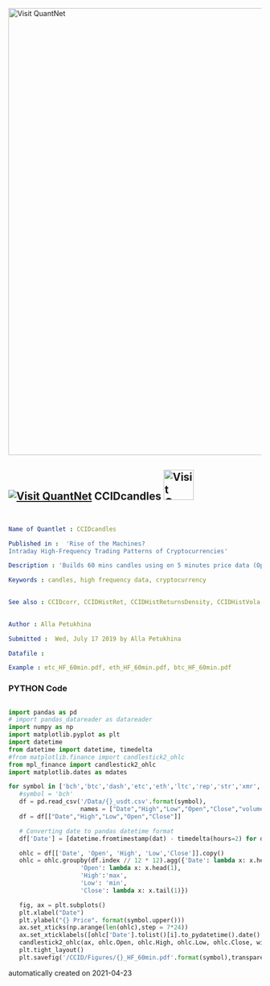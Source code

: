 [<img src="https://github.com/QuantLet/Styleguide-and-FAQ/blob/master/pictures/banner.png" width="888" alt="Visit QuantNet">](http://quantlet.de/)

## [<img src="https://github.com/QuantLet/Styleguide-and-FAQ/blob/master/pictures/qloqo.png" alt="Visit QuantNet">](http://quantlet.de/) **CCIDcandles** [<img src="https://github.com/QuantLet/Styleguide-and-FAQ/blob/master/pictures/QN2.png" width="60" alt="Visit QuantNet 2.0">](http://quantlet.de/)

```yaml


Name of Quantlet : CCIDcandles

Published in :  'Rise of the Machines?
Intraday High-Frequency Trading Patterns of Cryptocurrencies'

Description : 'Builds 60 mins candles using on 5 minutes price data (Open, High, Low,Close price) of 11 cryptocurrencies and produces plots in pdf format'

Keywords : candles, high frequency data, cryptocurrency
 

See also : CCIDcorr, CCIDHistRet, CCIDHistReturnsDensity, CCIDHistVola, CCIDReturns, CCIDvolaGAM, CCIDvolumeGAM.
 

Author : Alla Petukhina

Submitted :  Wed, July 17 2019 by Alla Petukhina

Datafile : 

Example : etc_HF_60min.pdf, eth_HF_60min.pdf, btc_HF_60min.pdf

```

### PYTHON Code
```python

import pandas as pd
# import pandas_datareader as datareader
import numpy as np
import matplotlib.pyplot as plt
import datetime
from datetime import datetime, timedelta
#from matplotlib.finance import candlestick2_ohlc
from mpl_finance import candlestick2_ohlc
import matplotlib.dates as mdates

for symbol in ['bch','btc','dash','etc','eth','ltc','rep','str','xmr','xrp','zec']:
   #symbol = 'bch'
   df = pd.read_csv('/Data/{}_usdt.csv'.format(symbol),
                    names = ["Date","High","Low","Open","Close","volume", "quoteVolume", "weightedAverage"])
   df = df[["Date","High","Low","Open","Close"]]

   # Converting date to pandas datetime format
   df['Date'] = [datetime.fromtimestamp(dat) - timedelta(hours=2) for dat in df['Date'].tolist()]

   ohlc = df[['Date', 'Open', 'High', 'Low','Close']].copy()
   ohlc = ohlc.groupby(df.index // 12 * 12).agg({'Date': lambda x: x.head(1),
                    'Open': lambda x: x.head(1),
                    'High':'max',
                    'Low': 'min',
                    'Close': lambda x: x.tail(1)})

   fig, ax = plt.subplots()
   plt.xlabel("Date")
   plt.ylabel("{} Price". format(symbol.upper()))
   ax.set_xticks(np.arange(len(ohlc),step = 7*24))
   ax.set_xticklabels([ohlc['Date'].tolist()[i].to_pydatetime().date() for i in np.arange(len(ohlc),step = 7*24)], fontsize=6, rotation=-90)
   candlestick2_ohlc(ax, ohlc.Open, ohlc.High, ohlc.Low, ohlc.Close, width=0.5, colorup='g')
   plt.tight_layout()
   plt.savefig('/CCID/Figures/{}_HF_60min.pdf'.format(symbol),transparent=True)
```

automatically created on 2021-04-23